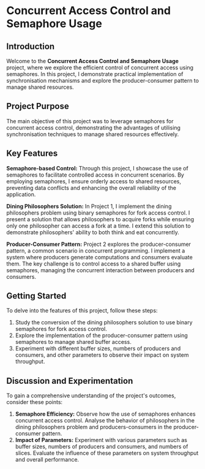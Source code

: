 # Concurrent Access Control and Semaphore Usage

## Introduction

Welcome to the **Concurrent Access Control and Semaphore Usage** project, where we explore the efficient control of concurrent access using semaphores. In this project, I demonstrate practical implementation of synchronisation mechanisms and explore the producer-consumer pattern to manage shared resources.

## Project Purpose

The main objective of this project was to leverage semaphores for concurrent access control, demonstrating the advantages of utilising synchronisation techniques to manage shared resources effectively. 

## Key Features

**Semaphore-based Control:** Through this project, I showcase the use of semaphores to facilitate controlled access in concurrent scenarios. By employing semaphores, I ensure orderly access to shared resources, preventing data conflicts and enhancing the overall reliability of the application.

**Dining Philosophers Solution:** In Project 1, I implement the dining philosophers problem using binary semaphores for fork access control. I present a solution that allows philosophers to acquire forks while ensuring only one philosopher can access a fork at a time. I extend this solution to demonstrate philosophers' ability to both think and eat concurrently.

**Producer-Consumer Pattern:** Project 2 explores the producer-consumer pattern, a common scenario in concurrent programming. I implement a system where producers generate computations and consumers evaluate them. The key challenge is to control access to a shared buffer using semaphores, managing the concurrent interaction between producers and consumers.

## Getting Started

To delve into the features of this project, follow these steps:

1. Study the conversion of the dining philosophers solution to use binary semaphores for fork access control.
2. Explore the implementation of the producer-consumer pattern using semaphores to manage shared buffer access.
3. Experiment with different buffer sizes, numbers of producers and consumers, and other parameters to observe their impact on system throughput.

## Discussion and Experimentation

To gain a comprehensive understanding of the project's outcomes, consider these points:

1. **Semaphore Efficiency:** Observe how the use of semaphores enhances concurrent access control. Analyse the behavior of philosophers in the dining philosophers problem and producers-consumers in the producer-consumer pattern.
2. **Impact of Parameters:** Experiment with various parameters such as buffer sizes, numbers of producers and consumers, and numbers of slices. Evaluate the influence of these parameters on system throughput and overall performance.
